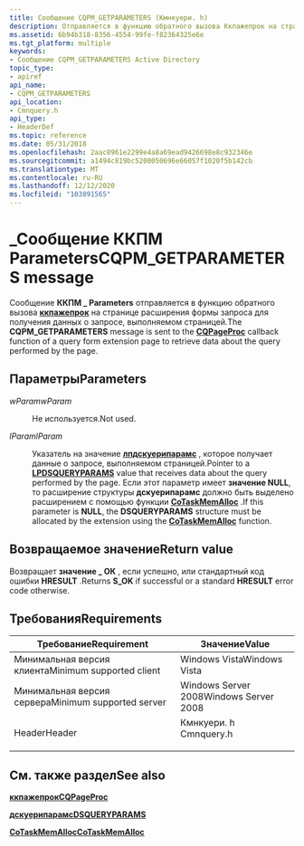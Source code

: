 ```yaml
---
title: Сообщение CQPM_GETPARAMETERS (Кмнкуери. h)
description: Отправляется в функцию обратного вызова Ккпажепрок на странице расширения формы запроса для получения данных о запросе, выполняемом страницей.
ms.assetid: 6b94b318-8356-4554-99fe-f82364325e6e
ms.tgt_platform: multiple
keywords:
- Сообщение CQPM_GETPARAMETERS Active Directory
topic_type:
- apiref
api_name:
- CQPM_GETPARAMETERS
api_location:
- Cmnquery.h
api_type:
- HeaderDef
ms.topic: reference
ms.date: 05/31/2018
ms.openlocfilehash: 2aac8961e2299e4a8a69ead9426698e8c932346e
ms.sourcegitcommit: a1494c819bc5200050696e66057f1020f5b142cb
ms.translationtype: MT
ms.contentlocale: ru-RU
ms.lasthandoff: 12/12/2020
ms.locfileid: "103891565"
---
```

# <a name="cqpm_getparameters-message"></a><span data-ttu-id="f551e-104">\_Сообщение ККПМ Parameters</span><span class="sxs-lookup"><span data-stu-id="f551e-104">CQPM\_GETPARAMETERS message</span></span>

<span data-ttu-id="f551e-105">Сообщение **ККПМ \_ Parameters** отправляется в функцию обратного вызова [**ккпажепрок**](/windows/desktop/api/Cmnquery/nc-cmnquery-lpcqpageproc) на странице расширения формы запроса для получения данных о запросе, выполняемом страницей.</span><span class="sxs-lookup"><span data-stu-id="f551e-105">The **CQPM\_GETPARAMETERS** message is sent to the [**CQPageProc**](/windows/desktop/api/Cmnquery/nc-cmnquery-lpcqpageproc) callback function of a query form extension page to retrieve data about the query performed by the page.</span></span>

## <a name="parameters"></a><span data-ttu-id="f551e-106">Параметры</span><span class="sxs-lookup"><span data-stu-id="f551e-106">Parameters</span></span>

<dl> <dt>

<span data-ttu-id="f551e-107">*wParam*</span><span class="sxs-lookup"><span data-stu-id="f551e-107">*wParam*</span></span> 
</dt> <dd>

<span data-ttu-id="f551e-108">Не используется.</span><span class="sxs-lookup"><span data-stu-id="f551e-108">Not used.</span></span>

</dd> <dt>

<span data-ttu-id="f551e-109">*lParam*</span><span class="sxs-lookup"><span data-stu-id="f551e-109">*lParam*</span></span> 
</dt> <dd>

<span data-ttu-id="f551e-110">Указатель на значение [**лпдскуерипарамс**](/windows/desktop/api/Dsquery/ns-dsquery-dsqueryparams) , которое получает данные о запросе, выполняемом страницей.</span><span class="sxs-lookup"><span data-stu-id="f551e-110">Pointer to a [**LPDSQUERYPARAMS**](/windows/desktop/api/Dsquery/ns-dsquery-dsqueryparams) value that receives data about the query performed by the page.</span></span> <span data-ttu-id="f551e-111">Если этот параметр имеет **значение NULL**, то расширение структуры **дскуерипарамс** должно быть выделено расширением с помощью функции [**CoTaskMemAlloc**](/windows/win32/api/combaseapi/nf-combaseapi-cotaskmemalloc) .</span><span class="sxs-lookup"><span data-stu-id="f551e-111">If this parameter is **NULL**, the **DSQUERYPARAMS** structure must be allocated by the extension using the [**CoTaskMemAlloc**](/windows/win32/api/combaseapi/nf-combaseapi-cotaskmemalloc) function.</span></span>

</dd> </dl>

## <a name="return-value"></a><span data-ttu-id="f551e-112">Возвращаемое значение</span><span class="sxs-lookup"><span data-stu-id="f551e-112">Return value</span></span>

<span data-ttu-id="f551e-113">Возвращает **значение \_ ОК** , если успешно, или стандартный код ошибки **HRESULT** .</span><span class="sxs-lookup"><span data-stu-id="f551e-113">Returns **S\_OK** if successful or a standard **HRESULT** error code otherwise.</span></span>

## <a name="requirements"></a><span data-ttu-id="f551e-114">Требования</span><span class="sxs-lookup"><span data-stu-id="f551e-114">Requirements</span></span>



| <span data-ttu-id="f551e-115">Требование</span><span class="sxs-lookup"><span data-stu-id="f551e-115">Requirement</span></span> | <span data-ttu-id="f551e-116">Значение</span><span class="sxs-lookup"><span data-stu-id="f551e-116">Value</span></span> |
|-------------------------------------|---------------------------------------------------------------------------------------|
| <span data-ttu-id="f551e-117">Минимальная версия клиента</span><span class="sxs-lookup"><span data-stu-id="f551e-117">Minimum supported client</span></span><br/> | <span data-ttu-id="f551e-118">Windows Vista</span><span class="sxs-lookup"><span data-stu-id="f551e-118">Windows Vista</span></span><br/>                                                              |
| <span data-ttu-id="f551e-119">Минимальная версия сервера</span><span class="sxs-lookup"><span data-stu-id="f551e-119">Minimum supported server</span></span><br/> | <span data-ttu-id="f551e-120">Windows Server 2008</span><span class="sxs-lookup"><span data-stu-id="f551e-120">Windows Server 2008</span></span><br/>                                                        |
| <span data-ttu-id="f551e-121">Header</span><span class="sxs-lookup"><span data-stu-id="f551e-121">Header</span></span><br/>                   | <dl> <span data-ttu-id="f551e-122"><dt>Кмнкуери. h</dt></span><span class="sxs-lookup"><span data-stu-id="f551e-122"><dt>Cmnquery.h</dt></span></span> </dl> |



## <a name="see-also"></a><span data-ttu-id="f551e-123">См. также раздел</span><span class="sxs-lookup"><span data-stu-id="f551e-123">See also</span></span>

<dl> <dt>

[<span data-ttu-id="f551e-124">**ккпажепрок**</span><span class="sxs-lookup"><span data-stu-id="f551e-124">**CQPageProc**</span></span>](/windows/desktop/api/Cmnquery/nc-cmnquery-lpcqpageproc)
</dt> <dt>

[<span data-ttu-id="f551e-125">**дскуерипарамс**</span><span class="sxs-lookup"><span data-stu-id="f551e-125">**DSQUERYPARAMS**</span></span>](/windows/desktop/api/Dsquery/ns-dsquery-dsqueryparams)
</dt> <dt>

[<span data-ttu-id="f551e-126">**CoTaskMemAlloc**</span><span class="sxs-lookup"><span data-stu-id="f551e-126">**CoTaskMemAlloc**</span></span>](/windows/win32/api/combaseapi/nf-combaseapi-cotaskmemalloc)
</dt> </dl>

 

